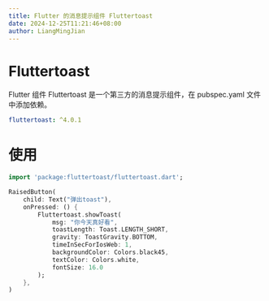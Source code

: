 ```yaml
---
title: Flutter 的消息提示组件 Fluttertoast
date: 2024-12-25T11:21:46+08:00
author: LiangMingJian
---
```


# Fluttertoast

Flutter 组件 Fluttertoast 是一个第三方的消息提示组件，在 pubspec.yaml 文件中添加依赖。

```yaml
fluttertoast: ^4.0.1
```

# 使用

```dart
import 'package:fluttertoast/fluttertoast.dart';

RaisedButton(
    child: Text("弹出toast"),
    onPressed: () {
        Fluttertoast.showToast(
            msg: "你今天真好看",
            toastLength: Toast.LENGTH_SHORT,
            gravity: ToastGravity.BOTTOM,
            timeInSecForIosWeb: 1,
            backgroundColor: Colors.black45,
            textColor: Colors.white,
            fontSize: 16.0
        );
    },
)
```
